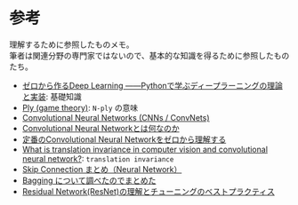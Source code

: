 # 参考
理解するために参照したものメモ。  
筆者は関連分野の専門家ではないので、基本的な知識を得るために参照したものたち。

* [ゼロから作るDeep Learning ――Pythonで学ぶディープラーニングの理論と実装](https://www.oreilly.co.jp/books/9784873117584/): 基礎知識
* [Ply (game theory)](https://en.wikipedia.org/wiki/Ply_(game_theory)): `N-ply` の意味
* [Convolutional Neural Networks (CNNs / ConvNets)](https://cs231n.github.io/convolutional-networks/)
* [Convolutional Neural Networkとは何なのか](https://qiita.com/icoxfog417/items/5fd55fad152231d706c2)
* [定番のConvolutional Neural Networkをゼロから理解する](https://deepage.net/deep_learning/2016/11/07/convolutional_neural_network.html)
* [What is translation invariance in computer vision and convolutional neural network?](https://stats.stackexchange.com/questions/208936/what-is-translation-invariance-in-computer-vision-and-convolutional-neural-netwo): `translation invariance`
* [Skip Connection まとめ（Neural Network）](https://www.slideshare.net/yamatookamoto5/skip-connection-neural-network)
* [Bagging について調べたのでまとめた](https://www.st-hakky-blog.com/entry/2017/08/07/162938)
* [Residual Network(ResNet)の理解とチューニングのベストプラクティス](https://deepage.net/deep_learning/2016/11/30/resnet.html)
